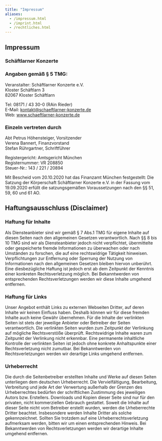 ```yaml
---
title: "Impressum"
aliases:
  - /impressum.html
  - /imprint.html
  - /rechtliches.html
---
```


## Impressum

### Schäftlarner Konzerte

### Angaben gemäß § 5 TMG:

Veranstalter: Schäftlarner Konzerte e.V.  
Kloster Schäftlarn 3  
82067 Kloster Schäftlarn  

Tel: 08171 / 43 30-0 (RAin Rieder)  
E-Mail: kontakt@schaeftlarner-konzerte.de  
Web: www.schaeftlarner-konzerte.de  

### Einzeln vertreten durch

Abt Petrus Höhensteiger, Vorsitzender  
Verena Bannert, Finanzvorstand  
Stefan Rührgartner, Schriftführer  

Registergericht: Amtsgericht München  
Registernummer: VR 208850  
Steuer-Nr.: 143 / 221 / 20894  

Mit Bescheid vom 20.10.2020 hat das Finanzamt München festgestellt: Die Satzung der Körperschaft Schäftlarner Konzerte e.V. in der Fassung vom 19.09.2020 erfüllt die satzungsgemäßen Voraussetzungen nach den §§ 51, 59, 60 und 61 AO.

## Haftungsausschluss (Disclaimer)

### Haftung für Inhalte

Als Diensteanbieter sind wir gemäß § 7 Abs.1 TMG für eigene Inhalte auf diesen Seiten nach den allgemeinen Gesetzen verantwortlich. Nach §§ 8 bis 10 TMG sind wir als Diensteanbieter jedoch nicht verpflichtet, übermittelte oder gespeicherte fremde Informationen zu überwachen oder nach Umständen zu forschen, die auf eine rechtswidrige Tätigkeit hinweisen. Verpflichtungen zur Entfernung oder Sperrung der Nutzung von Informationen nach den allgemeinen Gesetzen bleiben hiervon unberührt. Eine diesbezügliche Haftung ist jedoch erst ab dem Zeitpunkt der Kenntnis einer konkreten Rechtsverletzung möglich. Bei Bekanntwerden von entsprechenden Rechtsverletzungen werden wir diese Inhalte umgehend entfernen.

### Haftung für Links

Unser Angebot enthält Links zu externen Webseiten Dritter, auf deren Inhalte wir keinen Einfluss haben. Deshalb können wir für diese fremden Inhalte auch keine Gewähr übernehmen. Für die Inhalte der verlinkten Seiten ist stets der jeweilige Anbieter oder Betreiber der Seiten verantwortlich. Die verlinkten Seiten wurden zum Zeitpunkt der Verlinkung auf mögliche Rechtsverstöße überprüft. Rechtswidrige Inhalte waren zum Zeitpunkt der Verlinkung nicht erkennbar. Eine permanente inhaltliche Kontrolle der verlinkten Seiten ist jedoch ohne konkrete Anhaltspunkte einer Rechtsverletzung nicht zumutbar. Bei Bekanntwerden von Rechtsverletzungen werden wir derartige Links umgehend entfernen.

### Urheberrecht

Die durch die Seitenbetreiber erstellten Inhalte und Werke auf diesen Seiten unterliegen dem deutschen Urheberrecht. Die Vervielfältigung, Bearbeitung, Verbreitung und jede Art der Verwertung außerhalb der Grenzen des Urheberrechtes bedürfen der schriftlichen Zustimmung des jeweiligen Autors bzw. Erstellers. Downloads und Kopien dieser Seite sind nur für den privaten, nicht kommerziellen Gebrauch gestattet. Soweit die Inhalte auf dieser Seite nicht vom Betreiber erstellt wurden, werden die Urheberrechte Dritter beachtet. Insbesondere werden Inhalte Dritter als solche gekennzeichnet. Sollten Sie trotzdem auf eine Urheberrechtsverletzung aufmerksam werden, bitten wir um einen entsprechenden Hinweis. Bei Bekanntwerden von Rechtsverletzungen werden wir derartige Inhalte umgehend entfernen.